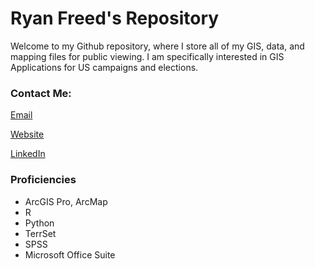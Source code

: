 # **Ryan Freed's Repository**

Welcome to my Github repository, where I store all of my GIS, data, and mapping files for public viewing. I am specifically interested in GIS Applications for US campaigns and elections.

### Contact Me:

[Email](mailto:rfreed9@gmail.com)

[Website](https://sites.google.com/view/ryanfreed/)

[LinkedIn](https://www.linkedin.com/in/ryan-freed/)

### Proficiencies

- ArcGIS Pro, ArcMap
- R
- Python
- TerrSet
- SPSS
- Microsoft Office Suite
